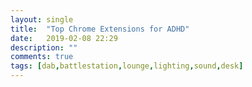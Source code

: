 ```yaml
---
layout: single
title:  "Top Chrome Extensions for ADHD"
date:   2019-02-08 22:29
description: ""
comments: true
tags: [dab,battlestation,lounge,lighting,sound,desk]
---
```

